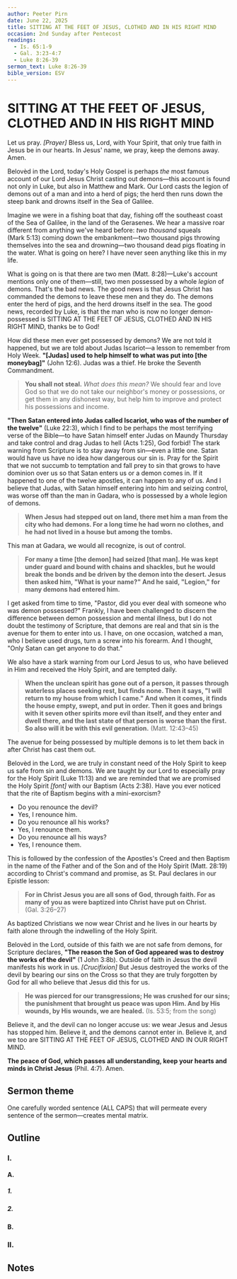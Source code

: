 ```yaml
---
author: Peeter Pirn
date: June 22, 2025
title: SITTING AT THE FEET OF JESUS, CLOTHED AND IN HIS RIGHT MIND
occasion: 2nd Sunday after Pentecost
readings:
  - Is. 65:1-9
  - Gal. 3:23-4:7
  - Luke 8:26-39
sermon_text: Luke 8:26-39
bible_version: ESV
---
```


# SITTING AT THE FEET OF JESUS, CLOTHED AND IN HIS RIGHT MIND

Let us pray. *\[Prayer]*  Bless us, Lord, with Your Spirit, that only true faith in Jesus be in our hearts. In Jesus' name, we pray, keep the demons away. Amen.

Belovèd in the Lord, today's Holy Gospel is perhaps *the* most famous account of our Lord Jesus Christ casting out demons—this account is found not only in Luke, but also in Matthew and Mark. Our Lord casts the legion of demons out of a man and into a herd of pigs; the herd then runs down the steep bank and drowns itself in the Sea of Galilee.

Imagine we were in a fishing boat that day, fishing off the southeast coast of the Sea of Galilee, in the land of the Gerasenes. We hear a massive roar different from anything we've heard before: *two thousand* squeals (Mark 5:13) coming down the embankment—two thousand pigs throwing themselves into the sea and drowning—two thousand dead pigs floating in the water. What is going on here? I have never seen anything like this in my life.

What is going on is that there are two men (Matt. 8:28)—Luke's account mentions only one of them—still, two men possessed by a whole *legion* of demons. That's the bad news. The good news is that Jesus Christ has commanded the demons to leave these men and they do. The demons enter the herd of pigs, and the herd drowns itself in the sea. The good news, recorded by Luke, is that the man who is now no longer demon-possessed is SITTING AT THE FEET OF JESUS, CLOTHED AND IN HIS RIGHT MIND, thanks be to God!

How did these men ever get possessed by demons? We are not told it happened, but we are told about Judas Iscariot—a lesson to remember from Holy Week. **"\[Judas] used to help himself to what was put into \[the moneybag]"**  (John 12:6). Judas was a thief. He broke the Seventh Commandment.
> **You shall not steal.**  *What does this mean?*  We should fear and love God so that we do not take our neighbor's money or possessions, or get them in any dishonest way, but help him to improve and protect his possessions and income.

**"Then Satan entered into Judas called Iscariot, who was of the number of the twelve"**  (Luke 22:3), which I find to be perhaps the most terrifying verse of the Bible—to have Satan himself enter Judas on Maundy Thursday and take control and drag Judas to hell (Acts 1:25), God forbid! The stark warning from Scripture is to stay away from sin—even a little one. Satan would have us have no idea how dangerous our sin is. Pray for the Spirit that we not succumb to temptation and fall prey to sin that grows to have dominion over us so that Satan enters us or a demon comes in. If it happened to one of the twelve apostles, it can happen to any of us. And I believe that Judas, with Satan himself entering into him and seizing control, was worse off than the man in Gadara, who is possessed by a whole legion of demons.
> **When Jesus had stepped out on land, there met him a man from the city who had demons. For a long time he had worn no clothes, and he had not lived in a house but among the tombs.**

This man at Gadara, we would all recognize, is out of control.
> **For many a time \[the demon] had seized \[that man]. He was kept under guard and bound with chains and shackles, but he would break the bonds and be driven by the demon into the desert. Jesus then asked him, "What is your name?" And he said, "Legion," for many demons had entered him.**

I get asked from time to time, "Pastor, did you ever deal with someone who was demon possessed?" Frankly, I have been challenged to discern the difference between demon possession and mental illness, but I do not doubt the testimony of Scripture, that demons are real and that sin is the avenue for them to enter into us. I have, on one occasion, watched a man, who I believe used drugs, turn a screw into his forearm. And I thought, "Only Satan can get anyone to do that."

We also have a stark warning from our Lord Jesus to us, who have believed in Him and received the Holy Spirit, and are tempted daily.
> **When the unclean spirit has gone out of a person, it passes through waterless places seeking rest, but finds none. Then it says, "I will return to my house from which I came." And when it comes, it finds the house empty, swept, and put in order. Then it goes and brings with it seven other spirits more evil than itself, and they enter and dwell there, and the last state of that person is worse than the first. So also will it be with this evil generation.**  (Matt. 12:43–45)

The avenue for being possessed by multiple demons is to let them back in after Christ has cast them out.

Belovèd in the Lord, we are truly in constant need of the Holy Spirit to keep us safe from sin and demons. We are taught by our Lord to especially pray for the Holy Spirit (Luke 11:13) and we are reminded that we are promised the Holy Spirit *\[font]*  with our Baptism (Acts 2:38). Have you ever noticed that the rite of Baptism begins with a mini-exorcism?
* Do you renounce the devil?
* Yes, I renounce him.
* Do you renounce all his works?
* Yes, I renounce them.
* Do you renounce all his ways?
* Yes, I renounce them.

This is followed by the confession of the Apostles's Creed and then Baptism in the name of the Father and of the Son and of the Holy Spirit (Matt. 28:19) according to Christ's command and promise, as St. Paul declares in our Epistle lesson:
> **For in Christ Jesus you are all sons of God, through faith. For as many of you as were baptized into Christ have put on Christ.**  (Gal. 3:26–27)

As baptized Christians we now wear Christ and he lives in our hearts by faith alone through the indwelling of the Holy Spirit.

Belovèd in the Lord, outside of this faith we are not safe from demons, for Scripture declares, **"The reason the Son of God appeared was to destroy the works of the devil"**  (1 John 3:8b). Outside of faith in Jesus the devil manifests his work in us. *\[Crucifixion]*  But Jesus destroyed the works of the devil by bearing our sins on the Cross so that they are truly forgotten by God for all who believe that Jesus did this for us.
> **He was pierced for our transgressions; He was crushed for our sins; the punishment that brought us peace was upon Him. And by His wounds, by His wounds, we are healed.**  (Is. 53:5; from the song)

Believe it, and the devil can no longer accuse us: we wear Jesus and Jesus has stopped him. Believe it, and the demons cannot enter in. Believe it, and we too are SITTING AT THE FEET OF JESUS, CLOTHED AND IN OUR RIGHT MIND.

**The peace of God, which passes all understanding, keep your hearts and minds in Christ Jesus** (Phil. 4:7). Amen.

## Sermon theme
One carefully worded sentence (ALL CAPS) that will permeate every sentence of the sermon—creates mental matrix.
## Outline
### I.
#### A.
##### 1.
##### 2.
#### B.
### II.
## Notes